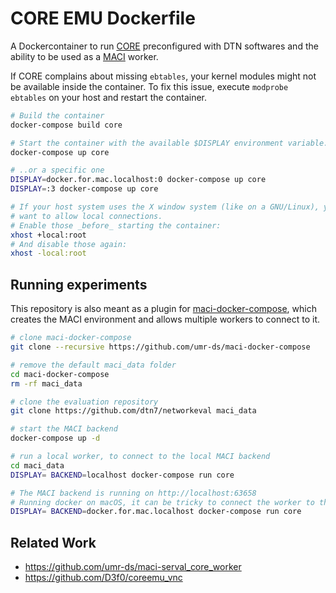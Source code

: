 # CORE EMU Dockerfile

A Dockercontainer to run [CORE](https://github.com/coreemu/core) preconfigured with DTN softwares and the ability to be used as a [MACI](https://github.com/AlexanderFroemmgen/maci) worker.

If CORE complains about missing `ebtables`, your kernel modules might not be available inside the container. To fix this issue, execute `modprobe ebtables` on your host and restart the container.

```bash
# Build the container
docker-compose build core

# Start the container with the available $DISPLAY environment variable..
docker-compose up core

# ..or a specific one
DISPLAY=docker.for.mac.localhost:0 docker-compose up core
DISPLAY=:3 docker-compose up core

# If your host system uses the X window system (like on a GNU/Linux), you might
# want to allow local connections.
# Enable those _before_ starting the container:
xhost +local:root
# And disable those again:
xhost -local:root
```

## Running experiments

This repository is also meant as a plugin for [maci-docker-compose](https://github.com/umr-ds/maci-docker-compose), which creates the MACI environment and allows multiple workers to connect to it.

```sh
# clone maci-docker-compose
git clone --recursive https://github.com/umr-ds/maci-docker-compose

# remove the default maci_data folder
cd maci-docker-compose
rm -rf maci_data

# clone the evaluation repository
git clone https://github.com/dtn7/networkeval maci_data

# start the MACI backend
docker-compose up -d

# run a local worker, to connect to the local MACI backend
cd maci_data
DISPLAY= BACKEND=localhost docker-compose run core

# The MACI backend is running on http://localhost:63658
# Running docker on macOS, it can be tricky to connect the worker to the backend, therefore the hostname docker.for.mac.localhost can be used
DISPLAY= BACKEND=docker.for.mac.localhost docker-compose run core
```

## Related Work

- <https://github.com/umr-ds/maci-serval_core_worker>
- <https://github.com/D3f0/coreemu_vnc>
